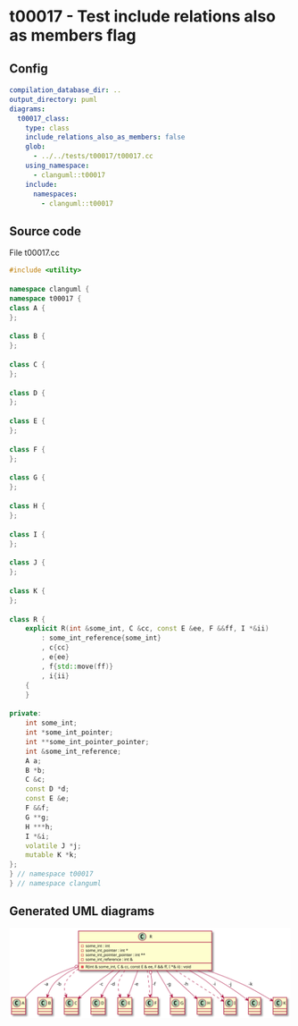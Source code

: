 # t00017 - Test include relations also as members flag
## Config
```yaml
compilation_database_dir: ..
output_directory: puml
diagrams:
  t00017_class:
    type: class
    include_relations_also_as_members: false
    glob:
      - ../../tests/t00017/t00017.cc
    using_namespace:
      - clanguml::t00017
    include:
      namespaces:
        - clanguml::t00017

```
## Source code
File t00017.cc
```cpp
#include <utility>

namespace clanguml {
namespace t00017 {
class A {
};

class B {
};

class C {
};

class D {
};

class E {
};

class F {
};

class G {
};

class H {
};

class I {
};

class J {
};

class K {
};

class R {
    explicit R(int &some_int, C &cc, const E &ee, F &&ff, I *&ii)
        : some_int_reference{some_int}
        , c{cc}
        , e{ee}
        , f{std::move(ff)}
        , i{ii}
    {
    }

private:
    int some_int;
    int *some_int_pointer;
    int **some_int_pointer_pointer;
    int &some_int_reference;
    A a;
    B *b;
    C &c;
    const D *d;
    const E &e;
    F &&f;
    G **g;
    H ***h;
    I *&i;
    volatile J *j;
    mutable K *k;
};
} // namespace t00017
} // namespace clanguml

```
## Generated UML diagrams
![t00017_class](./t00017_class.svg "Test include relations also as members flag")

